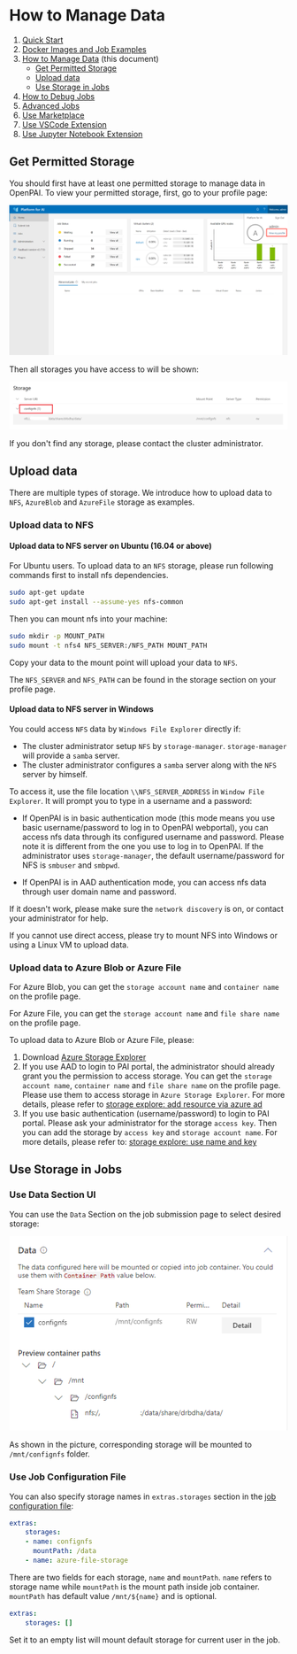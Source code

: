 # How to Manage Data

1. [Quick Start](./quick-start.md)
2. [Docker Images and Job Examples](./docker-images-and-job-examples.md)
3. [How to Manage Data](./how-to-manage-data.md) (this document)
    - [Get Permitted Storage](#get-permitted-storage)
    - [Upload data](#upload-data)
    - [Use Storage in Jobs](#use-storage-in-jobs)
4. [How to Debug Jobs](./how-to-debug-jobs.md)
5. [Advanced Jobs](./advanced-jobs.md)
6. [Use Marketplace](./use-marketplace.md)
7. [Use VSCode Extension](./use-vscode-extension.md)
8. [Use Jupyter Notebook Extension](./use-jupyter-notebook-extension.md)

## Get Permitted Storage

You should first have at least one permitted storage to manage data in OpenPAI. To view your permitted storage, first, go to your profile page:

![view profile](./imgs/view-profile.png "view profile")

Then all storages you have access to will be shown:

![storage config](./imgs/storage-config.png "storage config")

If you don't find any storage, please contact the cluster administrator.

## Upload data

There are multiple types of storage. We introduce how to upload data to `NFS`, `AzureBlob` and `AzureFile` storage as examples.

### Upload data to NFS

#### Upload data to NFS server on Ubuntu (16.04 or above)

For Ubuntu users. To upload data to an `NFS` storage, please run following commands first to install nfs dependencies.

```bash
sudo apt-get update
sudo apt-get install --assume-yes nfs-common
```

Then you can mount nfs into your machine:
```bash
sudo mkdir -p MOUNT_PATH
sudo mount -t nfs4 NFS_SERVER:/NFS_PATH MOUNT_PATH
```

Copy your data to the mount point will upload your data to `NFS`.

The `NFS_SERVER` and `NFS_PATH` can be found in the storage section on your profile page.

#### Upload data to NFS server in Windows

You could access `NFS` data by `Windows File Explorer` directly if:

  - The cluster administrator setup `NFS` by `storage-manager`. `storage-manager` will provide a `samba` server. 
  - The cluster administrator configures a `samba` server along with the `NFS` server by himself.

To access it, use the file location `\\NFS_SERVER_ADDRESS` in `Window File Explorer`. It will prompt you to type in a username and a password:

  - If OpenPAI is in basic authentication mode (this mode means you use basic username/password to log in to OpenPAI webportal), you can access nfs data through its configured username and password. Please note it is different from the one you use to log in to OpenPAI. If the administrator uses `storage-manager`, the default username/password for NFS is `smbuser` and `smbpwd`.

  - If OpenPAI is in AAD authentication mode, you can access nfs data through user domain name and password.

If it doesn't work, please make sure the `network discovery` is on, or contact your administrator for help.

If you cannot use direct access, please try to mount NFS into Windows or using a Linux VM to upload data.

### Upload data to Azure Blob or Azure File

For Azure Blob, you can get the `storage account name` and `container name` on the profile page.

For Azure File, you can get the `storage account name` and `file share name` on the profile page.

To upload data to Azure Blob or Azure File, please:

1. Download [Azure Storage Explorer](https://azure.microsoft.com/en-us/features/storage-explorer/)
2. If you use AAD to login to PAI portal, the administrator should already grant you the permission to access storage. You can get the `storage account name`, `container name` and `file share name` on the profile page. Please use them to access storage in `Azure Storage Explorer`. For more details, please refer to [storage explore: add resource via azure ad](https://docs.microsoft.com/en-us/azure/vs-azure-tools-storage-manage-with-storage-explorer?tabs=windows#add-a-resource-via-azure-ad)
3. If you use basic authentication (username/password) to login to PAI portal. Please ask your administrator for the storage `access key`. Then you can add the storage by `access key` and `storage account name`. For more details, please refer to: [storage explore: use name and key](https://docs.microsoft.com/en-us/azure/vs-azure-tools-storage-manage-with-storage-explorer?tabs=windows#use-a-name-and-key)

## Use Storage in Jobs

### Use Data Section UI

You can use the `Data` Section on the job submission page to select desired storage:

![storage submit](./imgs/storage-submit-data.png "storage submit")

As shown in the picture, corresponding storage will be mounted to `/mnt/confignfs` folder.

### Use Job Configuration File

You can also specify storage names in `extras.storages` section in the [job configuration file](./advanced-jobs.md#job-protocol-export-and-import-jobs):

```yaml
extras:
    storages:
    - name: confignfs
      mountPath: /data
    - name: azure-file-storage
```

There are two fields for each storage, `name` and `mountPath`. `name` refers to storage name while `mountPath` is the mount path inside job container. `mountPath` has default value `/mnt/${name}` and is optional.

```yaml
extras:
    storages: []
```

Set it to an empty list will mount default storage for current user in the job.
